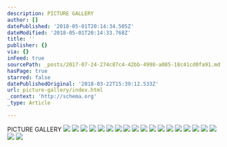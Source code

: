 ```yaml
---
description: PICTURE GALLERY
author: []
datePublished: '2018-05-01T20:14:34.505Z'
dateModified: '2018-05-01T20:14:33.768Z'
title: ''
publisher: {}
via: {}
inFeed: true
sourcePath: _posts/2017-07-24-274c87c4-42bb-4998-a085-18c41cd0fa91.md
hasPage: true
starred: false
datePublishedOriginal: '2018-03-22T15:39:12.533Z'
url: picture-gallery/index.html
_context: 'http://schema.org'
_type: Article

---
```

PICTURE GALLERY
![](https://the-grid-user-content.s3-us-west-2.amazonaws.com/ad89d387-1a11-4d86-9c65-1ce1df6d1993.jpg)
![](https://the-grid-user-content.s3-us-west-2.amazonaws.com/e069451b-0a1d-447a-a3c0-c78605f0cd28.jpg)
![](https://the-grid-user-content.s3-us-west-2.amazonaws.com/c94882f2-1710-4d92-b08a-8420fe70ad12.jpg)
![](https://the-grid-user-content.s3-us-west-2.amazonaws.com/8aeb4e1f-01c6-47db-8a56-3ad30c91d322.jpg)
![](https://the-grid-user-content.s3-us-west-2.amazonaws.com/c8aa5a69-7a93-48c0-9ecf-c9b5b1bbc5fc.jpg)
![](https://the-grid-user-content.s3-us-west-2.amazonaws.com/8451eda7-2771-47c2-86f9-ab69370d51ec.jpg)
![](https://the-grid-user-content.s3-us-west-2.amazonaws.com/b87f4471-6c26-4494-acc8-20d777d4d128.jpg)
![](https://the-grid-user-content.s3-us-west-2.amazonaws.com/b8326b2a-8c28-4ac4-8195-dfe39abc15e2.jpg)
![](https://the-grid-user-content.s3-us-west-2.amazonaws.com/cc0037c8-df33-42e6-84fc-da4735c072f9.jpg)
![](https://the-grid-user-content.s3-us-west-2.amazonaws.com/bef06754-8cfb-4a8f-9e85-994c1d7568f5.jpg)
![](https://the-grid-user-content.s3-us-west-2.amazonaws.com/88a32204-fa71-4242-b58b-884fc90643b3.jpg)
![](https://the-grid-user-content.s3-us-west-2.amazonaws.com/6f12791a-6db0-4ca5-ae87-c1fa894f6d98.jpg)
![](https://the-grid-user-content.s3-us-west-2.amazonaws.com/94b760c6-d8a9-4934-be3d-d5f2e43877b3.jpg)
![](https://the-grid-user-content.s3-us-west-2.amazonaws.com/84a0a88a-fb95-48d9-80d3-9435858cdd3b.jpg)
![](https://the-grid-user-content.s3-us-west-2.amazonaws.com/40801998-7359-4132-b5e5-ed8f3946de09.jpg)
![](https://imgflo.herokuapp.com/graph/2b2431f8e7ba7b0/fdf5985378f4dbd5ffc5010ed035ed45/croprotate.jpg?cropheight=1080&cropwidth=1033&degrees=0&input=https%3A%2F%2Fthe-grid-user-content.s3-us-west-2.amazonaws.com%2Fe1923b5f-b66c-4179-8ab4-70164691c270.jpg&x=25&y=0)
![](https://the-grid-user-content.s3-us-west-2.amazonaws.com/afd3d650-2d1b-4b69-b331-11c9d4f2f9f2.jpg)
![](https://the-grid-user-content.s3-us-west-2.amazonaws.com/b1ce8723-651b-4366-a71d-06622eaf7e51.jpg)
![](https://the-grid-user-content.s3-us-west-2.amazonaws.com/8ac0b293-6787-49df-84a6-f947db8b60a6.jpg)
![](https://imgflo.herokuapp.com/graph/2b2431f8e7ba7b0/b9f14a394becc0b37d89f1c5448dca74/croprotate.jpg?cropheight=1080&cropwidth=1030&degrees=0&input=https%3A%2F%2Fthe-grid-user-content.s3-us-west-2.amazonaws.com%2Fa04f4587-9864-4121-ba99-4ef443b4e8d6.jpg&x=26&y=0)
